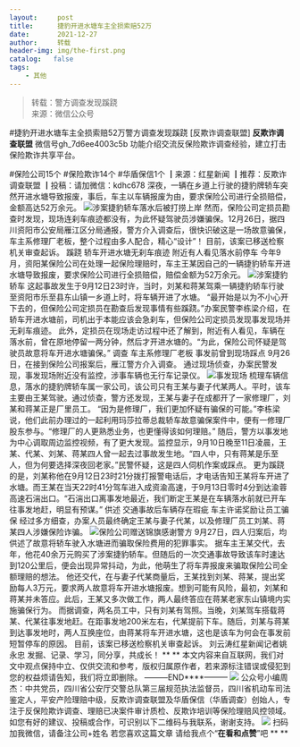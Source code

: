 ```yaml
---
layout:     post
title:      捷豹开进水塘车主全损索赔52万
date:       2021-12-27
author:     转载
header-img: img/the-first.png
catalog:   false
tags:
    - 其他
---
```


<blockquote><p>转载：警方调查发现蹊跷<br>
来源：微信公众号</p></blockquote>

#捷豹开进水塘车主全损索赔52万警方调查发现蹊跷
[反欺诈调查联盟]
**反欺诈调查联盟**
微信号gh_7d6ee4003c5b
功能介绍交流反保险欺诈调查经验，建立打击保险欺诈共享平台。

#保险公司15个
#保险欺诈14个
#华盾保信1个
┃来源：红星新闻
┃推荐：反欺诈调查联盟
┃投稿：请加微信：kdhc678
深夜，一辆在乡道上行驶的捷豹牌轿车突然开进水塘导致报废，事后，车主以车辆报废为由，要求保险公司进行全损赔偿，金额高达52万余元。
![]({{site.baseurl}}/postimg/L6usUGPiatBRznEDJoMP0vPCSLUicTC6yNG6SbfzYVMsjuSTs1EcetPMLej6kz9Tn3xDibU3bkFicBSdO02iaSHnteQ.jpeg)​涉案捷豹轿车落水后被打捞上岸
然而，保险公司定损员勘查时发现，现场连刹车痕迹都没有，为此怀疑驾驶员涉嫌骗保。12月26日，据四川资阳市公安局雁江区分局通报，警方介入调查后，很快识破这是一场故意骗保，车主系修理厂老板，整个过程由多人配合，精心“设计”！
目前，该案已移送检察机关审查起诉。
蹊跷
轿车开进水塘无刹车痕迹
附近有人看见落水前停车
今年9月，资阳某保险公司在处理一起保险理赔时，车主王某因自己的一辆捷豹轿车开进水塘导致报废，要求保险公司进行全损赔偿，赔偿金额为52万余元。
![]({{site.baseurl}}/postimg/L6usUGPiatBRznEDJoMP0vPCSLUicTC6yNYSkicbV9qVC6rrAuHznLGYPvvYEShjC5nGb5f5NKiaUyibR0HicvSWxDNw.jpeg)​
涉案捷豹轿车
这起事故发生于9月12日23时许，当时，刘某和蒋某驾乘一辆捷豹轿车行驶至资阳市乐至县东山镇一乡道上时，将车辆开进了水塘。
“最开始是以为不小心开下去的，但保险公司定损员在勘查后发现事情有些蹊跷。”办案民警李栋梁介绍，在轿车开进水塘前，司机出于本能应该会急刹车，但保险公司定损员发现事发现场并无刹车痕迹。
此外，定损员在现场走访过程中还了解到，附近有人看见，车辆在落水前，曾在原地停留一两分钟，然后才开进水塘的。“为此，保险公司怀疑是驾驶员故意将车开进水塘骗保。”
调查
车主系修理厂老板
事发前曾到现场踩点
9月26日，在接到保险公司报案后，雁江警方介入调查。
通过现场侦查，办案民警发现，事发现场附近没有监控，涉事车辆也无行车记录仪。
![]({{site.baseurl}}/postimg/L6usUGPiatBRznEDJoMP0vPCSLUicTC6yNeM4G5NU8aLuUlKaicTkJ4jFHkawr2eDtHWWvggFIetDF37QhGFenxtA.jpeg)​
事发现场
梳理车辆信息，落水的捷豹牌轿车属一家公司，该公司只有王某与妻子代某两人。平时，该车主要由王某驾驶。通过侦查，警方还发现，王某与妻子在成都开了一家修理厂，刘某和蒋某正是厂里员工。
“因为是修理厂，我们更加怀疑有骗保的可能。”李栋梁说，他们此前办理过的一起利用玛莎拉蒂总裁轿车故意骗保案件中，便有一修理厂股东参与。“修理厂的人更熟悉业务，也更懂得该如何理赔。”
随后，警方以事发地为中心调取周边监控视频，有了更大发现。监控显示，9月10日晚至11日凌晨，王某、代某、刘某、蒋某四人曾一起去过事故发生地。“四人中，只有蒋某是乐至人，但为何要选择深夜回老家。”民警怀疑，这是四人伺机作案或踩点。
更为蹊跷的是，刘某称他在9月12日23时21分拨打报警电话后，才电话告知王某将车开进了水塘。而王某在当天22时41分驾车进入成资渝高速，于9月13日零时4分到达渝蓉高速石湍出口。“石湍出口离事发地最近，我们断定王某是在车辆落水前就已开车往事发地赶，明显有预谋。”
供述
交通事故后车辆存在瑕疵
车主许诺奖励让员工骗保
经过多方细查，办案人员最终确定王某与妻子代某，以及修理厂员工刘某、蒋某四人涉嫌保险诈骗。
![]({{site.baseurl}}/postimg/L6usUGPiatBRznEDJoMP0vPCSLUicTC6yNdZ95UukgSvic0NwI8pib2NqItYBkJHtGKlZoEibBC6zvLIV7pmvvjRDrw.jpeg)​
保险公司赠送锦旗感谢警方
9月27日，四人归案后，均供述了故意将轿车驶入水塘进而骗取保险费用的犯罪事实。
据车主王某交代，去年，他花40余万元购买了涉案捷豹轿车。但随后的一次交通事故导致该车时速达到120公里后，便会出现异常抖动，为此，他萌生了将车弄报废来骗取保险公司全额理赔的想法。
他还交代，在与妻子代某商量后，王某找到刘某、蒋某，提出奖励每人3万元，要求两人故意将车开进水塘报废。想到可能有风险，最初，刘某和蒋某并未答应。此后，王某又多次做工作，两人最终答应在蒋某老家东山镇境内实施骗保行为。
而据调查，两名员工中，只有刘某有驾照。当晚，刘某驾车搭载蒋某、代某往事发地赶。在距事发地200米左右，代某提前下车。随后，刘某与蒋某到达事发地时，两人互换座位，由蒋某将车开进水塘，这也是该车为何会在事发前短暂停车的原因。
目前，该案已移送检察机关审查起诉。
刘云涛红星新闻记者姚永忠
发掘、记录、学习，同分享，共成长！
**
**
本文内容来自互联网，我们对文中观点保持中立、仅供交流和参考，版权归属原作者，若来源标注错误或侵犯到您的权益烦请告知，我们将立即删除。
———END****———
![]({{site.baseurl}}/postimg/L6usUGPiatBSs5Yxdp5NU9dpdqWanE7Mq7XpTo0mwlia1gia9NNFGTRYKdpVvrK2KgpAPictg52F8U9sicXI1jQ1dzA.jpeg)
公众号小编周杰：中共党员，四川省公安厅交警总队第三届规范执法监督员，四川省机动车司法鉴定人，平安产险理赔中级，反欺诈调查联盟及华盾保信（华盾调查）创始人，专注于反保险欺诈调查、理赔已决案件审计质检、反欺诈培训等保险理赔风控领域。如您有好的建议、投稿或合作，可识别以下二维码与我联系，谢谢支持。
![]({{site.baseurl}}/postimg/L6usUGPiatBS3wrVRuWQYeic3juNbQs2kiaCeq6U3Y7sobzUaIjwichkaPNyMQzDdM5fXhxqgA74BJYGaLDib5TIqKA.jpeg)
扫码加我微信，请备注公司+姓名
若您喜欢这篇文章
请给我点个“**在看和点赞**”吧
**
**
